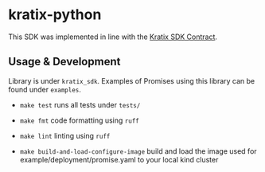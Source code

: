 # kratix-python

This SDK was implemented in line with the [Kratix SDK Contract](https://github.com/syntasso/kratix/blob/main/sdk/contract.go).

## Usage & Development

Library is under `kratix_sdk`. Examples of Promises using this library can be found under `examples`.

* `make test` runs all tests under `tests/`

* `make fmt` code formatting using `ruff`

* `make lint` linting using `ruff`

* `make build-and-load-configure-image` build and load the image used for example/deployment/promise.yaml to your local kind cluster